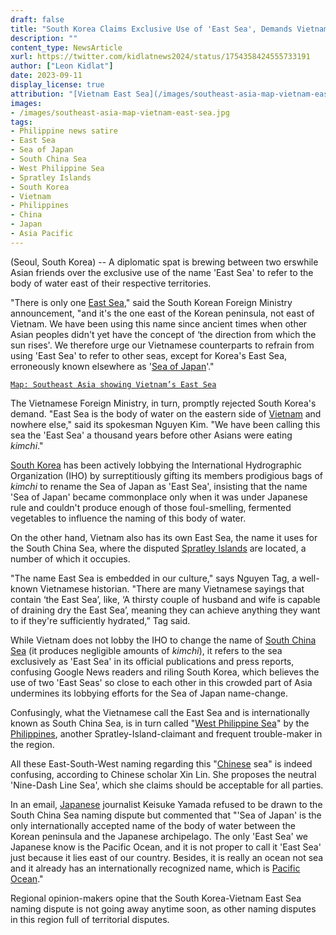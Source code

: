 ```yaml
---
draft: false
title: "South Korea Claims Exclusive Use of 'East Sea', Demands Vietnam Drop Name for Its Own East Sea"
description: ""
content_type: NewsArticle
xurl: https://twitter.com/kidlatnews2024/status/1754358424555733191
author: ["Leon Kidlat"]
date: 2023-09-11
display_license: true
attribution: "[Vietnam East Sea](/images/southeast-asia-map-vietnam-east-sea.jpg) graphic from [Wikimedia](https://commons.wikimedia.org/wiki/File:Southeast_Asia_Political_Map_World_Factbook_2020.png) (Public Domain)."
images:
- /images/southeast-asia-map-vietnam-east-sea.jpg
tags:
- Philippine news satire
- East Sea
- Sea of Japan
- South China Sea
- West Philippine Sea
- Spratley Islands
- South Korea
- Vietnam
- Philippines
- China
- Japan
- Asia Pacific
---
```

(Seoul, South Korea) -- A diplomatic spat is brewing between two erswhile Asian friends over the exclusive use of the name 'East Sea' to refer to the body of water east of their respective territories.

"There is only one [East Sea](/tags/east-sea/)," said the South Korean Foreign Ministry announcement, "and it's the one east of the Korean peninsula, not east of Vietnam. We have been using this name since ancient times when other Asian peoples didn't yet have the concept of ‘the direction from which the sun rises'. We therefore urge our Vietnamese counterparts to refrain from using 'East Sea' to refer to other seas, except for Korea's East Sea, erroneously known elsewhere as '[Sea of Japan](/tags/sea-of-japan/)'."

[`Map: Southeast Asia showing Vietnam’s East Sea`](/images/southeast-asia-map-vietnam-east-sea.png)

The Vietnamese Foreign Ministry, in turn, promptly rejected South Korea's demand. "East Sea is the body of water on the eastern side of [Vietnam](/tags/vietnam/) and nowhere else," said its spokesman Nguyen Kim. "We have been calling this sea the 'East Sea' a thousand years before other Asians were eating *kimchi*."

[South Korea](/tags/south-korea/) has been actively lobbying the International Hydrographic Organization (IHO) by surreptitiously gifting its members prodigious bags of *kimchi* to rename the Sea of Japan as 'East Sea', insisting that the name 'Sea of Japan' became commonplace only when it was under Japanese rule and couldn't produce enough of those foul-smelling, fermented vegetables to influence the naming of this body of water.

On the other hand, Vietnam also has its own East Sea, the name it uses for the South China Sea, where the disputed [Spratley Islands](/tags/spratley-islands) are located, a number of which it occupies.

"The name East Sea is embedded in our culture," says Nguyen Tag, a well-known Vietnamese historian. "There are many Vietnamese sayings that contain ‘the East Sea’, like, ‘A thirsty couple of husband and wife is capable of draining dry the East Sea’, meaning they can achieve anything they want to if they're sufficiently hydrated,” Tag said.

While Vietnam does not lobby the IHO to change the name of [South China Sea](/tags/south-china-sea/) (it produces negligible amounts of *kimchi*), it refers to the sea exclusively as 'East Sea' in its official publications and press reports, confusing Google News readers and riling South Korea, which believes the use of two 'East Seas' so close to each other in this crowded part of Asia undermines its lobbying efforts for the Sea of Japan name-change.

Confusingly, what the Vietnamese call the East Sea and is internationally known as South China Sea, is in turn called "[West Philippine Sea](/tags/west-philippine-sea/)" by the [Philippines](/tags/philippines/), another Spratley-Island-claimant and frequent trouble-maker in the region.

All these East-South-West naming regarding this "[Chinese](/tags/china/) sea" is indeed confusing, according to Chinese scholar Xin Lin. She proposes the neutral 'Nine-Dash Line Sea', which she claims should be acceptable for all parties.

In an email, [Japanese](/tags/japan/) journalist Keisuke Yamada refused to be drawn to the South China Sea naming dispute but commented that "'Sea of Japan' is the only internationally accepted name of the body of water between the Korean peninsula and the Japanese archipelago. The only 'East Sea' we Japanese know is the Pacific Ocean, and it is not proper to call it 'East Sea' just because it lies east of our country. Besides, it is really an ocean not sea and it already has an internationally recognized name, which is [Pacific Ocean](/tags/asia-pacific/)."

Regional opinion-makers opine that the South Korea-Vietnam East Sea naming dispute is not going away anytime soon, as other naming disputes in this region full of territorial disputes.
